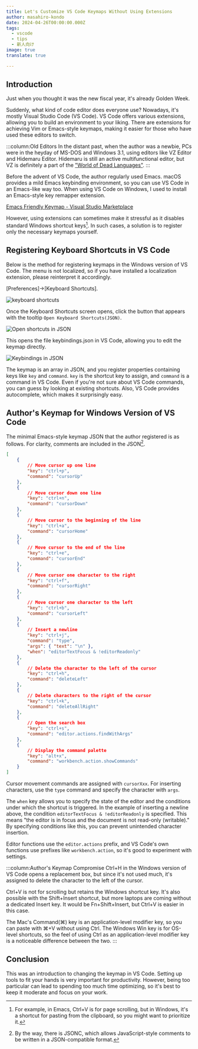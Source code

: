 ```yaml
---
title: Let's Customize VS Code Keymaps Without Using Extensions
author: masahiro-kondo
date: 2024-04-26T00:00:00.000Z
tags:
  - vscode
  - tips
  - 新人向け
image: true
translate: true

---
```





## Introduction
Just when you thought it was the new fiscal year, it's already Golden Week.

Suddenly, what kind of code editor does everyone use? Nowadays, it's mostly Visual Studio Code (VS Code). VS Code offers various extensions, allowing you to build an environment to your liking. There are extensions for achieving Vim or Emacs-style keymaps, making it easier for those who have used these editors to switch.

:::column:Old Editors
In the distant past, when the author was a newbie, PCs were in the heyday of MS-DOS and Windows 3.1, using editors like VZ Editor and Hidemaru Editor. Hidemaru is still an active multifunctional editor, but VZ is definitely a part of the ["World of Dead Languages"]( /blogs/2024/04/12/death-lang-java/).
:::

Before the advent of VS Code, the author regularly used Emacs. macOS provides a mild Emacs keybinding environment, so you can use VS Code in an Emacs-like way too. When using VS Code on Windows, I used to install an Emacs-style key remapper extension.

[Emacs Friendly Keymap - Visual Studio Marketplace](https://marketplace.visualstudio.com/items?itemName=lfs.vscode-emacs-friendly)

However, using extensions can sometimes make it stressful as it disables standard Windows shortcut keys[^1]. In such cases, a solution is to register only the necessary keymaps yourself.

[^1]: For example, in Emacs, Ctrl+V is for page scrolling, but in Windows, it's a shortcut for pasting from the clipboard, so you might want to prioritize it.

## Registering Keyboard Shortcuts in VS Code
Below is the method for registering keymaps in the Windows version of VS Code. The menu is not localized, so if you have installed a localization extension, please reinterpret it accordingly.

[Preferences]→[Keyboard Shortcuts].

![keyboard shortcuts](https://i.gyazo.com/ccd3bb53d11c2223169a6fcf4a42c185.png)

Once the Keyboard Shortcuts screen opens, click the button that appears with the tooltip `Open Keyboard Shortcuts(JSON)`.

![Open shortcuts in JSON](https://i.gyazo.com/9f7e7177b86bb2876c8fd0710ae3be4b.png)

This opens the file keybindings.json in VS Code, allowing you to edit the keymap directly.

![Keybindings in JSON](https://i.gyazo.com/eb77ca4e56f4e12e8727d403ad47c834.png)

The keymap is an array in JSON, and you register properties containing keys like `key` and `command`. `key` is the shortcut key to assign, and `command` is a command in VS Code. Even if you're not sure about VS Code commands, you can guess by looking at existing shortcuts. Also, VS Code provides autocomplete, which makes it surprisingly easy.

## Author's Keymap for Windows Version of VS Code
The minimal Emacs-style keymap JSON that the author registered is as follows. For clarity, comments are included in the JSON[^2].

[^2]: By the way, there is JSONC, which allows JavaScript-style comments to be written in a JSON-compatible format.

```json
[
    {
        // Move cursor up one line
        "key": "ctrl+p",
        "command": "cursorUp"
    },
    {
        // Move cursor down one line
        "key": "ctrl+n",
        "command": "cursorDown"
    },
    {
        // Move cursor to the beginning of the line
        "key": "ctrl+a",
        "command": "cursorHome"
    },
    {
        // Move cursor to the end of the line
        "key": "ctrl+e",
        "command": "cursorEnd"
    },
    {
        // Move cursor one character to the right
        "key": "ctrl+f",
        "command": "cursorRight"
    },
    {
        // Move cursor one character to the left
        "key": "ctrl+b",
        "command": "cursorLeft"
    },
    {
        // Insert a newline
        "key": "ctrl+j",
        "command": "type",
        "args": { "text": "\n" },
        "when": "editorTextFocus & !editorReadonly"
    },
    {
        // Delete the character to the left of the cursor
        "key": "ctrl+h",
        "command": "deleteLeft"
    },
    {
        // Delete characters to the right of the cursor
        "key": "ctrl+k",
        "command": "deleteAllRight"
    },
    {
        // Open the search box
        "key": "ctrl+s",
        "command": "editor.actions.findWithArgs"
    },
    {
        // Display the command palette
        "key": "alt+x",
        "command": "workbench.action.showCommands"
    }
]
```
Cursor movement commands are assigned with `cursorXxx`. For inserting characters, use the `type` command and specify the character with `args`.

The `when` key allows you to specify the state of the editor and the conditions under which the shortcut is triggered. In the example of inserting a newline above, the condition `editorTextFocus & !editorReadonly` is specified. This means "the editor is in focus and the document is not read-only (writable)." By specifying conditions like this, you can prevent unintended character insertion.

Editor functions use the `editor.actions` prefix, and VS Code's own functions use prefixes like `workbench.action`, so it's good to experiment with settings.

:::column:Author's Keymap Compromise
Ctrl+H in the Windows version of VS Code opens a replacement box, but since it's not used much, it's assigned to delete the character to the left of the cursor.

Ctrl+V is not for scrolling but retains the Windows shortcut key. It's also possible with the Shift+Insert shortcut, but more laptops are coming without a dedicated Insert key. It would be Fn+Shift+Insert, but Ctrl+V is easier in this case.

The Mac's Command(⌘) key is an application-level modifier key, so you can paste with ⌘+V without using Ctrl. The Windows Win key is for OS-level shortcuts, so the feel of using Ctrl as an application-level modifier key is a noticeable difference between the two.
:::

## Conclusion
This was an introduction to changing the keymap in VS Code. Setting up tools to fit your hands is very important for productivity. However, being too particular can lead to spending too much time optimizing, so it's best to keep it moderate and focus on your work.
